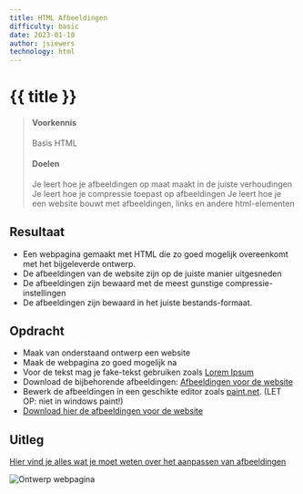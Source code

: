 ```yaml
---
title: HTML Afbeeldingen
difficulty: basic
date: 2023-01-10
author: jsiewers
technology: html
---
```


# {{ title }}

> #### Voorkennis
> Basis HTML
> #### Doelen
> Je leert hoe je afbeeldingen op maat maakt in de juiste verhoudingen
> Je leert hoe je compressie toepast op afbeeldingen
> Je leert hoe je een website bouwt met afbeeldingen, links en andere html-elementen

## Resultaat
* Een webpagina gemaakt met HTML die zo goed mogelijk overeenkomt met het bijgeleverde ontwerp.  
* De afbeeldingen van de website zijn op de juiste manier uitgesneden 
* De afbeeldingen zijn bewaard met de meest gunstige compressie-instellingen
* De afbeeldingen zijn bewaard in het juiste bestands-formaat.

## Opdracht
* Maak van onderstaand ontwerp een website
* Maak de webpagina zo goed mogelijk na
* Voor de tekst mag je fake-tekst gebruiken zoals [Lorem Ipsum](https://www.lipsum.com/)
* Download de bijbehorende afbeeldingen: [Afbeeldingen voor de website](https://static.edutorial.nl/html/wilkens-materiaal.zip)
* Bewerk de afbeeldingen in een geschikte editor zoals [paint.net](https://www.getpaint.net/download.html). (LET OP: niet in windows paint!)
* [Download hier de afbeeldingen voor de website](https://static.edutorial.nl/html/wilkens-materiaal.zip)

## Uitleg
[Hier vind je alles wat je moet weten over het aanpassen van afbeeldingen](https://www.edutorial.nl/html/afbeeldingen-aanpassen/)

![Ontwerp webpagina](https://static.edutorial.nl/html/over_ons@0.5x.png)



